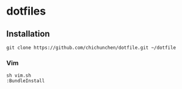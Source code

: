 # dotfiles

## Installation

    git clone https://github.com/chichunchen/dotfile.git ~/dotfile

### Vim

    sh vim.sh
    :BundleInstall


